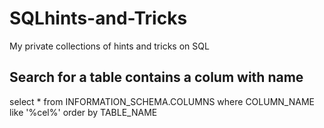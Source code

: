 # SQLhints-and-Tricks
My private collections of hints and tricks on SQL 
## Search for a table contains a colum with name 
select * from INFORMATION_SCHEMA.COLUMNS 
where COLUMN_NAME like '%cel%' 
order by TABLE_NAME
